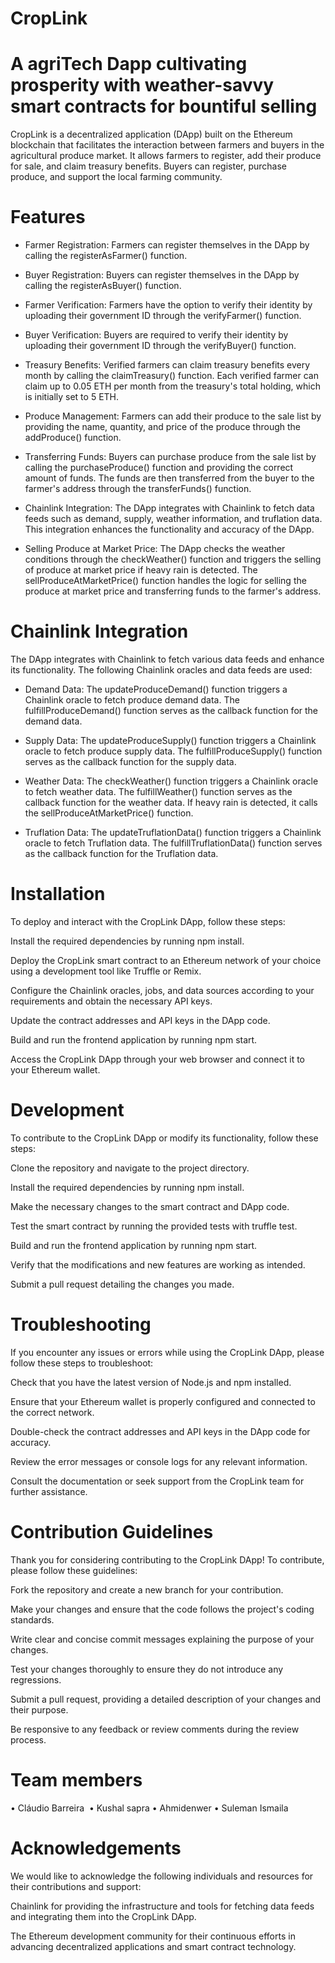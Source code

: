#                                                CropLink
#          A agriTech Dapp cultivating prosperity with weather-savvy smart contracts for bountiful selling
          
CropLink is a decentralized application (DApp) built on the Ethereum blockchain that facilitates the interaction between farmers and buyers in the agricultural produce market. It allows farmers to register, add their produce for sale, and claim treasury benefits. Buyers can register, purchase produce, and support the local farming community.

# Features

* Farmer Registration: Farmers can register themselves in the DApp by calling the registerAsFarmer() function.

* Buyer Registration: Buyers can register themselves in the DApp by calling the registerAsBuyer() function.

* Farmer Verification: Farmers have the option to verify their identity by uploading their government ID through the verifyFarmer() function.

* Buyer Verification: Buyers are required to verify their identity by uploading their government ID through the verifyBuyer() function.

* Treasury Benefits: Verified farmers can claim treasury benefits every month by calling the claimTreasury() function. Each verified farmer can claim up to 0.05 ETH per month from the treasury's total holding, which is initially set to 5 ETH.

* Produce Management: Farmers can add their produce to the sale list by providing the name, quantity, and price of the produce through the addProduce() function.

* Transferring Funds: Buyers can purchase produce from the sale list by calling the purchaseProduce() function and providing the correct amount of funds. The funds are then transferred from the buyer to the farmer's address through the transferFunds() function.

* Chainlink Integration: The DApp integrates with Chainlink to fetch data feeds such as demand, supply, weather information, and truflation data. This integration enhances the functionality and accuracy of the DApp.

* Selling Produce at Market Price: The DApp checks the weather conditions through the checkWeather() function and triggers the selling of produce at market price if heavy rain is detected. The sellProduceAtMarketPrice() function handles the logic for selling the produce at market price and transferring funds to the farmer's address.

# Chainlink Integration

The DApp integrates with Chainlink to fetch various data feeds and enhance its functionality. The following Chainlink oracles and data feeds are used:

* Demand Data: The updateProduceDemand() function triggers a Chainlink oracle to fetch produce demand data. The fulfillProduceDemand() function serves as the callback function for the demand data.

* Supply Data: The updateProduceSupply() function triggers a Chainlink oracle to fetch produce supply data. The fulfillProduceSupply() function serves as the callback function for the supply data.

* Weather Data: The checkWeather() function triggers a Chainlink oracle to fetch weather data. The fulfillWeather() function serves as the callback function for the weather data. If heavy rain is detected, it calls the sellProduceAtMarketPrice() function.

* Truflation Data: The updateTruflationData() function triggers a Chainlink oracle to fetch Truflation data. The fulfillTruflationData() function serves as the callback function for the Truflation data.


# Installation

To deploy and interact with the CropLink DApp, follow these steps:

Install the required dependencies by running npm install.

Deploy the CropLink smart contract to an Ethereum network of your choice using a development tool like Truffle or Remix.

Configure the Chainlink oracles, jobs, and data sources according to your requirements and obtain the necessary API keys.

Update the contract addresses and API keys in the DApp code.

Build and run the frontend application by running npm start.

Access the CropLink DApp through your web browser and connect it to your Ethereum wallet.

# Development

To contribute to the CropLink DApp or modify its functionality, follow these steps:

Clone the repository and navigate to the project directory.

Install the required dependencies by running npm install.

Make the necessary changes to the smart contract and DApp code.

Test the smart contract by running the provided tests with truffle test.

Build and run the frontend application by running npm start.

Verify that the modifications and new features are working as intended.

Submit a pull request detailing the changes you made.

# Troubleshooting

If you encounter any issues or errors while using the CropLink DApp, please follow these steps to troubleshoot:

Check that you have the latest version of Node.js and npm installed.

Ensure that your Ethereum wallet is properly configured and connected to the correct network.

Double-check the contract addresses and API keys in the DApp code for accuracy.

Review the error messages or console logs for any relevant information.

Consult the documentation or seek support from the CropLink team for further assistance.

# Contribution Guidelines

Thank you for considering contributing to the CropLink DApp! To contribute, please follow these guidelines:

Fork the repository and create a new branch for your contribution.

Make your changes and ensure that the code follows the project's coding standards.

Write clear and concise commit messages explaining the purpose of your changes.

Test your changes thoroughly to ensure they do not introduce any regressions.

Submit a pull request, providing a detailed description of your changes and their purpose.

Be responsive to any feedback or review comments during the review process.

# Team members 

• Cláudio Barreira 
• Kushal sapra
• Ahmidenwer
• Suleman Ismaila

# Acknowledgements

We would like to acknowledge the following individuals and resources for their contributions and support:

Chainlink for providing the infrastructure and tools for fetching data feeds and integrating them into the CropLink DApp.

The Ethereum development community for their continuous efforts in advancing decentralized applications and smart contract technology.
